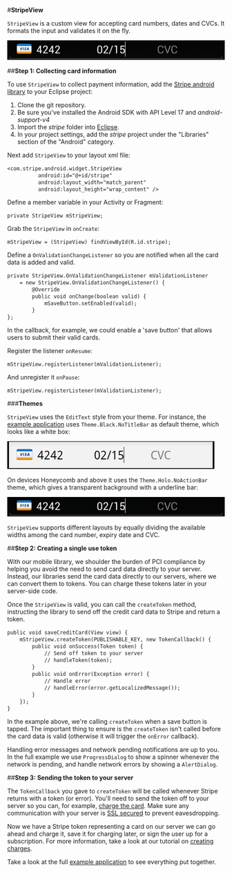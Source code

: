 #**StripeView**
    
`StripeView` is a custom view for accepting card numbers, dates and CVCs. It formats the input and validates it on the fly.

![StripeView](StripeView-jellybean.png)

##**Step 1: Collecting card information**

To use `StripeView` to collect payment information, add the [Stripe android library](https://github.com/stripe/stripe-android) to your Eclipse project:

1. Clone the git repository.
2. Be sure you've installed the Android SDK with API Level 17 and _android-support-v4_
3. Import the _stripe_ folder into [Eclipse](http://help.eclipse.org/juno/topic/org.eclipse.platform.doc.user/tasks/tasks-importproject.htm).
4. In your project settings, add the _stripe_ project under the "Libraries" section of the "Android" category.

Next add `StripeView` to your layout xml file:

    <com.stripe.android.widget.StripeView
              android:id="@+id/stripe"
              android:layout_width="match_parent"
              android:layout_height="wrap_content" />

Define a member variable in your Activity or Fragment:

    private StripeView mStripeView;
            
Grab the `StripeView` in `onCreate`:

    mStripeView = (StripeView) findViewById(R.id.stripe);

Define a `OnValidationChangeListener` so you are notified when all the card data is added and valid.

    private StripeView.OnValidationChangeListener mValidationListener
        = new StripeView.OnValidationChangeListener() {
            @Override
            public void onChange(boolean valid) {
                mSaveButton.setEnabled(valid);
            }
    };

In the callback, for example, we could enable a 'save button' that allows users to submit their valid cards.

Register the listener `onResume`:

    mStripeView.registerListener(mValidationListener);

And unregister it `onPause`:

    mStripeView.registerListener(mValidationListener);
    
###**Themes**

`StripeView` uses the `EditText` style from your theme. For instance, the [example application](https://github.com/stripe/stripe-android/tree/master/example) uses `Theme.Black.NoTitleBar` as default theme, which looks like a white box: 

![StripeView](StripeView-gingerbread.png)

On devices Honeycomb and above it uses the `Theme.Holo.NoActionBar` theme, which gives a transparent background with a underline bar:

![StripeView](StripeView-jellybean.png)              

`StripeView` supports different layouts by equally dividing the available widths among the card number, expiry date and CVC.
    
##**Step 2: Creating a single use token**

With our mobile library, we shoulder the burden of PCI compliance by helping you avoid the need to send card data directly to your server. Instead, our libraries send the card data directly to our servers, where we can convert them to tokens. You can charge these tokens later in your server-side code.

Once the `StripeView` is valid, you can call the `createToken` method, instructing the library to send off the credit card data to Stripe and return a token.

    public void saveCreditCard(View view) {
        mStripeView.createToken(PUBLISHABLE_KEY, new TokenCallback() {
            public void onSuccess(Token token) {
                // Send off token to your server
                // handleToken(token);
            }
            public void onError(Exception error) {
                // Handle error
                // handleError(error.getLocalizedMessage());
            }
        });
    }
    
In the example above, we're calling `createToken` when a save button is tapped. The important thing to ensure is the `createToken` isn't called before the card data is valid (otherwise it will trigger the `onError` callback).

Handling error messages and network pending notifications are up to you. In the full example we use `ProgressDialog` to show a spinner whenever the network is pending, and handle network errors by showing a `AlertDialog`.

##**Step 3: Sending the token to your server**

The `TokenCallback` you gave to `createToken` will be called whenever Stripe returns with a token (or error). You'll need to send the token off to your server so you can, for example, [charge the card](https://stripe.com/docs/tutorials/charges). Make sure any communication with your server is [SSL secured](https://stripe.com/help/ssl) to prevent eavesdropping.

Now we have a Stripe token representing a card on our server we can go ahead and charge it, save it for charging later, or sign the user up for a subscription. For more information, take a look at our tutorial on [creating charges](https://stripe.com/docs/tutorials/charges).

Take a look at the full [example application](https://github.com/stripe/stripe-android/tree/master/example) to see everything put together.
